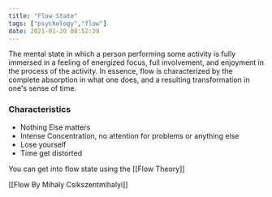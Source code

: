```yaml
---
title: "Flow State"
tags: ["psychology","flow"]
date: 2021-01-20 08:52:29
---
```


The mental state in which a person performing some activity is fully immersed in a feeling of energized focus, full involvement, and enjoyment in the process of the activity. In essence, flow is characterized by the complete absorption in what one does, and a resulting transformation in one's sense of time.

### Characteristics

- Nothing Else matters
- Intense Concentration, no attention for problems or anything else
- Lose yourself
- Time get distorted

You can get into flow state using the [[Flow Theory]]

[[Flow By Mihaly Csikszentmihalyi]]
